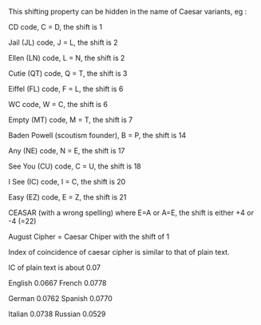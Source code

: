 This shifting property can be hidden in the name of Caesar variants, eg :

CD code, C = D, the shift is 1

Jail (JL) code, J = L, the shift is 2

Ellen (LN) code, L = N, the shift is 2

Cutie (QT) code, Q = T, the shift is 3

Eiffel (FL) code, F = L, the shift is 6

WC code, W = C, the shift is 6

Empty (MT) code, M = T, the shift is 7

Baden Powell (scoutism founder), B = P, the shift is 14

Any (NE) code, N = E, the shift is 17

See You (CU) code, C = U, the shift is 18

I See (IC) code, I = C, the shift is 20

Easy (EZ) code, E = Z, the shift is 21

CEASAR (with a wrong spelling) where E=A or A=E, the shift is either +4 or -4 (=22)

August Cipher = Caesar Chiper with the shift of 1

Index of coincidence of caesar cipher is similar to that of plain text.

IC of plain text is about 0.07

English	0.0667	French	0.0778

German	0.0762	Spanish	0.0770

Italian	0.0738	Russian	0.0529
